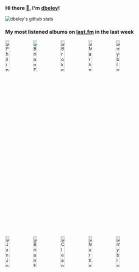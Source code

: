 ### Hi there 👋, I'm [dbeley](https://dbeley.ovh/en)!

![dbeley's github stats](https://github-readme-stats.vercel.app/api?username=dbeley)

### My most listened albums on [last.fm](https://www.last.fm/user/d_beley) in the last week

[<img src='https://lastfm.freetls.fastly.net/i/u/300x300/109bf8ff56aa49b3c9bc6cc630cd916b.jpg' width='16%' height='16%' alt='Philip Glass - Music in Twelve Parts'>](https://www.last.fm/music/philip%2bglass/music%2bin%2btwelve%2bparts)&nbsp;
[<img src='https://lastfm.freetls.fastly.net/i/u/300x300/a7fe5a56835c996977ee6cdfdc9a512b.jpg' width='16%' height='16%' alt='Brian Eno & John Cale - Wrong Way Up'>](https://www.last.fm/music/brian%2beno%2b%2526%2bjohn%2bcale/wrong%2bway%2bup)&nbsp;
[<img src='https://lastfm.freetls.fastly.net/i/u/300x300/f0f473a5811f4cd1bbfa6233afadf82d.jpg' width='16%' height='16%' alt='Broken Social Scene - You Forgot It In People'>](https://www.last.fm/music/broken%2bsocial%2bscene/you%2bforgot%2bit%2bin%2bpeople)&nbsp;
[<img src='https://lastfm.freetls.fastly.net/i/u/300x300/9e8660d71f4f3878bbfd60dcc387ce01.jpg' width='16%' height='16%' alt='Martin Newell - The Off White Album'>](https://www.last.fm/music/martin%2bnewell/the%2boff%2bwhite%2balbum)&nbsp;
[<img src='https://lastfm.freetls.fastly.net/i/u/300x300/b9312f22bf3a8b74e634e394620c723e.jpg' width='16%' height='16%' alt='my bloody valentine - Loveless'>](https://www.last.fm/music/my%2bbloody%2bvalentine/loveless)&nbsp;
<br>
[<img src='https://lastfm.freetls.fastly.net/i/u/300x300/59e286bb3c4d44449a8841ff35b16821.png' width='16%' height='16%' alt='Jan Johansson - Jazz på svenska'>](https://www.last.fm/music/jan%2bjohansson/jazz%2bp%25c3%25a5%2bsvenska)&nbsp;
[<img src='https://lastfm.freetls.fastly.net/i/u/300x300/e6c9498cd329bd1a80f940c0fe0ba55c.jpg' width='16%' height='16%' alt='Brian Eno - Taking Tiger Mountain (By Strategy)'>](https://www.last.fm/music/brian%2beno/taking%2btiger%2bmountain%2b%2528by%2bstrategy%2529)&nbsp;
[<img src='https://lastfm.freetls.fastly.net/i/u/300x300/9bbc2616ff9d4192eebde1e80145e6f7.jpg' width='16%' height='16%' alt='Cleaners From Venus - On Any Normal Monday'>](https://www.last.fm/music/cleaners%2bfrom%2bvenus/on%2bany%2bnormal%2bmonday)&nbsp;
[<img src='https://lastfm.freetls.fastly.net/i/u/300x300/318bb92b21bd02bb93197bb961e2b353.jpg' width='16%' height='16%' alt='Martin Newell - The Greatest Living Englishman'>](https://www.last.fm/music/martin%2bnewell/the%2bgreatest%2bliving%2benglishman)&nbsp;
[<img src='https://lastfm.freetls.fastly.net/i/u/300x300/025713e8f7942267839c708975771bd8.jpg' width='16%' height='16%' alt='my bloody valentine - Isn’t Anything'>](https://www.last.fm/music/my%2bbloody%2bvalentine/isn%25e2%2580%2599t%2banything)&nbsp;
<br>
